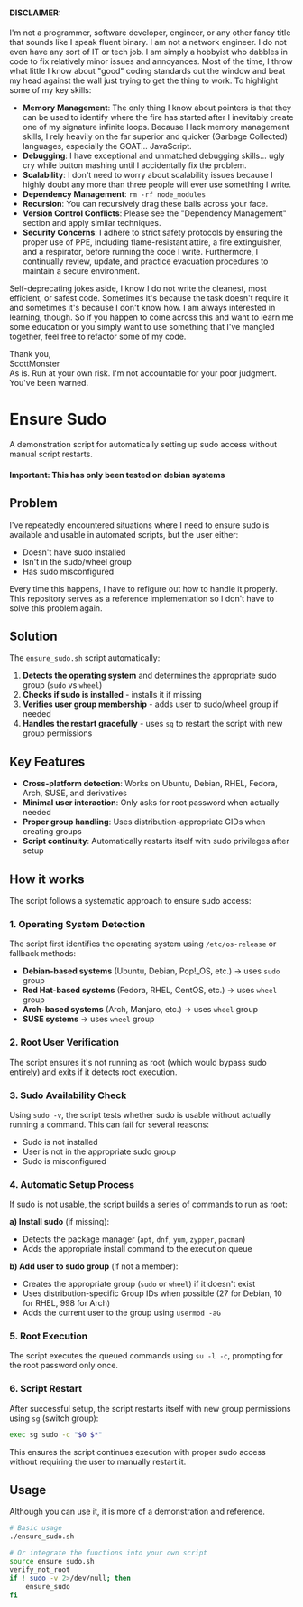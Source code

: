 #### DISCLAIMER:

I'm not a programmer, software developer, engineer, or any other fancy title that sounds like I speak fluent binary. I am not a network engineer. I do not even have any sort of IT or tech job. I am simply a hobbyist who dabbles in code to fix relatively minor issues and annoyances. Most of the time, I throw what little I know about "good" coding standards out the window and beat my head against the wall just trying to get the thing to work. To highlight some of my key skills:

- **Memory Management**: The only thing I know about pointers is that they can be used to identify where the fire has started after I inevitably create one of my signature infinite loops. Because I lack memory management skills, I rely heavily on the far superior and quicker (Garbage Collected) languages, especially the GOAT... JavaScript.
- **Debugging**: I have exceptional and unmatched debugging skills... ugly cry while button mashing until I accidentally fix the problem.
- **Scalability**: I don't need to worry about scalability issues because I highly doubt any more than three people will ever use something I write.
- **Dependency Management**: `rm -rf node_modules`
- **Recursion**: You can recursively drag these balls across your face.
- **Version Control Conflicts**: Please see the "Dependency Management" section and apply similar techniques.
- **Security Concerns**: I adhere to strict safety protocols by ensuring the proper use of PPE, including flame-resistant attire, a fire extinguisher, and a respirator, before running the code I write. Furthermore, I continually review, update, and practice evacuation procedures to maintain a secure environment.

Self-deprecating jokes aside, I know I do not write the cleanest, most efficient, or safest code. Sometimes it's because the task doesn't require it and sometimes it's because I don't know how. I am always interested in learning, though. So if you happen to come across this and want to learn me some education or you simply want to use something that I've mangled together, feel free to refactor some of my code.

Thank you,  
ScottMonster <br>
As is. Run at your own risk. I'm not accountable for your poor judgment. You've been warned.


# Ensure Sudo

A demonstration script for automatically setting up sudo access without manual script restarts.

#### Important: This has only been tested on debian systems

## Problem

I've repeatedly encountered situations where I need to ensure sudo is available and usable in automated scripts, but the user either:

- Doesn't have sudo installed
- Isn't in the sudo/wheel group
- Has sudo misconfigured

Every time this happens, I have to refigure out how to handle it properly. This repository serves as a reference implementation so I don't have to solve this problem again.

## Solution

The `ensure_sudo.sh` script automatically:

1. **Detects the operating system** and determines the appropriate sudo group (`sudo` vs `wheel`)
2. **Checks if sudo is installed** - installs it if missing
3. **Verifies user group membership** - adds user to sudo/wheel group if needed
4. **Handles the restart gracefully** - uses `sg` to restart the script with new group permissions

## Key Features

- **Cross-platform detection**: Works on Ubuntu, Debian, RHEL, Fedora, Arch, SUSE, and derivatives
- **Minimal user interaction**: Only asks for root password when actually needed
- **Proper group handling**: Uses distribution-appropriate GIDs when creating groups
- **Script continuity**: Automatically restarts itself with sudo privileges after setup

## How it works

The script follows a systematic approach to ensure sudo access:

### 1. Operating System Detection

The script first identifies the operating system using `/etc/os-release` or fallback methods:

- **Debian-based systems** (Ubuntu, Debian, Pop!_OS, etc.) → uses `sudo` group
- **Red Hat-based systems** (Fedora, RHEL, CentOS, etc.) → uses `wheel` group
- **Arch-based systems** (Arch, Manjaro, etc.) → uses `wheel` group
- **SUSE systems** → uses `wheel` group

### 2. Root User Verification

The script ensures it's not running as root (which would bypass sudo entirely) and exits if it detects root execution.

### 3. Sudo Availability Check

Using `sudo -v`, the script tests whether sudo is usable without actually running a command. This can fail for several reasons:

- Sudo is not installed
- User is not in the appropriate sudo group
- Sudo is misconfigured

### 4. Automatic Setup Process

If sudo is not usable, the script builds a series of commands to run as root:

**a) Install sudo** (if missing):

- Detects the package manager (`apt`, `dnf`, `yum`, `zypper`, `pacman`)
- Adds the appropriate install command to the execution queue

**b) Add user to sudo group** (if not a member):

- Creates the appropriate group (`sudo` or `wheel`) if it doesn't exist
- Uses distribution-specific Group IDs when possible (27 for Debian, 10 for RHEL, 998 for Arch)
- Adds the current user to the group using `usermod -aG`

### 5. Root Execution

The script executes the queued commands using `su -l -c`, prompting for the root password only once.

### 6. Script Restart

After successful setup, the script restarts itself with new group permissions using `sg` (switch group):

```bash
exec sg sudo -c "$0 $*"
```

This ensures the script continues execution with proper sudo access without requiring the user to manually restart it.

## Usage

Although you can use it, it is more of a demonstration and reference.

```bash
# Basic usage
./ensure_sudo.sh

# Or integrate the functions into your own script
source ensure_sudo.sh
verify_not_root
if ! sudo -v 2>/dev/null; then
    ensure_sudo
fi
```
